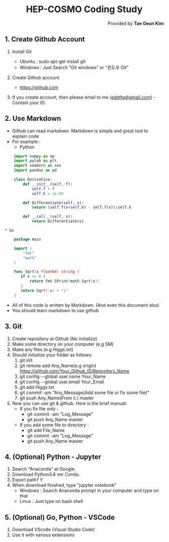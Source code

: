 <h1 style="text-align:center">HEP-COSMO Coding Study</h1>
<p style="text-align:right">Provided by <b>Tae Geun Kim</b></p>

## 1. Create Github Account

1. Install Git
    * Ubuntu : sudo apt-get install git
    * Windows : Just Search "Git windows" or "윈도우 Git"

2. Create Github account
    * <a href="https://github.com" target='_blank'>https://github.com</a>

3. If you create account, then please email to me (edeftg@gmail.com) - Contain your ID.

## 2. Use Markdown

* Github can read markdown. Markdown is simple and great tool to explain code
* For example :
    * Python  
```python
    import numpy as np
    import pylab as plt
    import seaborn as sns
    import pandas as pd

    class Derivative:
        def __init__(self, f):
            self.f = f
            self.h = 1e-04

        def Differentiate(self, x):
            return (self.f(x+self.h) - self.f(x))/self.h

        def __call__(self, x):
            return Differentiate(x)
```  
    * Go 
```go
    package main

    import (
        "fmt"
        "math"
    )

    func Sqrt(x float64) string {
       if x >= 0 {
           return fmt.SPrint(math.Sqrt(x))
       }
       return Sqrt(-x) + "i"
    }
```




* All of this code is written by Markdown. (And even this document also)
* You should learn markdown to use github

## 3. Git

1. Create repository at Github (No initialize)
2. Make some directory on your computer (e.g SM)
3. Make any files (e.g Higgs.txt)
4. Should initialize your folder as follows:
    1. git init
    2. git remote add Any_Name(e.g origin) https://github.com/Your_Github_ID/Repository_Name
    3. git config --global user.name Your_Name
    4. git config --global user.email Your_Email
    5. git add Higgs.txt
    6. git commit -am "Any_Message(Add some file or fix some file)"
    7. git push Any_Name(From ii.) master
5. Now you can use git & github. Here is the brief manual:
    * If you fix file only :
       * git commit -am "Log_Message"
       * git push Any_Name master
    * If you add some file to directory :
       * git add File_Name
       * git commit -am "Log_Message"
       * git push Any_Name master 

## 4. (Optional) Python - Jupyter

1. Search "Anaconda" at Google.
2. Download Python3.6 ver Conda.
3. Export path? Y
4. When download finished, type "jupyter notebook"
     * Windows : Search Anaconda prompt in your computer and type on that
     * Linux : Just type on bash shell

## 5. (Optional) Go, Python - VSCode

1. Download VScode (Visual Studio Code)
2. Use it with various extensions